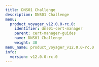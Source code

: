 ```yaml
---
title: DNS01 Challenge
description: DNS01 Challenge
menu:
  product_voyager_v12.0.0-rc.0:
    identifier: dns01-cert-manager
    parent: cert-manager-guides
    name: DNS01 Challenge
    weight: 30
menu_name: product_voyager_v12.0.0-rc.0
info:
  version: v12.0.0-rc.0
---
```


